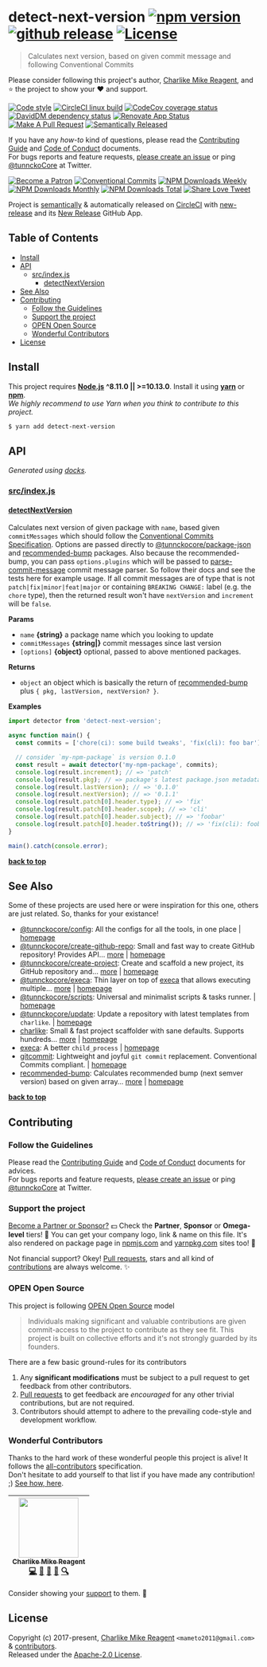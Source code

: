 # detect-next-version [![npm version][npmv-img]][npmv-url] [![github release][ghrelease-img]][ghrelease-url] [![License][license-img]][license-url]

> Calculates next version, based on given commit message and following Conventional Commits

Please consider following this project's author, [Charlike Mike Reagent](https://github.com/tunnckoCore), and :star: the project to show your :heart: and support.

<div id="thetop"></div>

[![Code style][codestyle-img]][codestyle-url]
[![CircleCI linux build][linuxbuild-img]][linuxbuild-url]
[![CodeCov coverage status][codecoverage-img]][codecoverage-url]
[![DavidDM dependency status][dependencies-img]][dependencies-url]
[![Renovate App Status][renovateapp-img]][renovateapp-url]
[![Make A Pull Request][prs-welcome-img]][prs-welcome-url]
[![Semantically Released][new-release-img]][new-release-url]

If you have any _how-to_ kind of questions, please read the [Contributing Guide](./CONTRIBUTING.md) and [Code of Conduct](./CODE_OF_CONDUCT.md) documents.  
For bugs reports and feature requests, [please create an issue][open-issue-url] or ping
[@tunnckoCore](https://twitter.com/tunnckoCore) at Twitter.

[![Become a Patron][patreon-img]][patreon-url]
[![Conventional Commits][ccommits-img]][ccommits-url]
[![NPM Downloads Weekly][downloads-weekly-img]][npmv-url]
[![NPM Downloads Monthly][downloads-monthly-img]][npmv-url]
[![NPM Downloads Total][downloads-total-img]][npmv-url]
[![Share Love Tweet][shareb]][shareu]

Project is [semantically](https://semver.org) & automatically released on [CircleCI](https://circleci.com) with [new-release][] and its [New Release](https://github.com/apps/new-release) GitHub App.

<!-- Logo when needed:

<p align="center">
  <a href="https://github.com/tunnckoCoreLabs/detect-next-version">
    <img src="./media/logo.png" width="85%">
  </a>
</p>

-->

## Table of Contents

- [Install](#install)
- [API](#api)
  * [src/index.js](#srcindexjs)
    + [detectNextVersion](#detectnextversion)
- [See Also](#see-also)
- [Contributing](#contributing)
  * [Follow the Guidelines](#follow-the-guidelines)
  * [Support the project](#support-the-project)
  * [OPEN Open Source](#open-open-source)
  * [Wonderful Contributors](#wonderful-contributors)
- [License](#license)

## Install

This project requires [**Node.js**](https://nodejs.org) **^8.11.0 || >=10.13.0**. Install it using
[**yarn**](https://yarnpkg.com) or [**npm**](https://npmjs.com).  
_We highly recommend to use Yarn when you think to contribute to this project._

```bash
$ yarn add detect-next-version
```

## API

<!-- docks-start -->
_Generated using [docks](http://npm.im/docks)._

### [src/index.js](/src/index.js)

#### [detectNextVersion](/src/index.js#L45)
Calculates next version of given package with `name`,
based given `commitMessages` which should follow
the [Conventional Commits Specification](https://www.conventionalcommits.org/).
Options are passed directly to [@tunnckocore/package-json](https://ghub.io/@tunnckocore/package-json) and
[recommended-bump][] packages. Also because the recommended-bump, you can
pass `options.plugins` which will be passed to [parse-commit-message][]
commit message parser. So follow their docs and see the tests here for
example usage. If all commit messages are of type that is not `patch|fix|minor|feat|major`
or containing `BREAKING CHANGE:` label (e.g. the `chore` type), then the
returned result won't have `nextVersion` and `increment` will be `false`.

**Params**
- `name` **{string}** a package name which you looking to update
- `commitMessages` **{string|}** commit messages since last version
- `[options]` **{object}** optional, passed to above mentioned packages.

**Returns**
- `object` an object which is basically the return of [recommended-bump][]
                 plus `{ pkg, lastVersion, nextVersion? }`.

**Examples**
```javascript
import detector from 'detect-next-version';

async function main() {
  const commits = ['chore(ci): some build tweaks', 'fix(cli): foo bar'];

  // consider `my-npm-package` is version 0.1.0
  const result = await detector('my-npm-package', commits);
  console.log(result.increment); // => 'patch'
  console.log(result.pkg); // => package's latest package.json metadata
  console.log(result.lastVersion); // => '0.1.0'
  console.log(result.nextVersion); // => '0.1.1'
  console.log(result.patch[0].header.type); // => 'fix'
  console.log(result.patch[0].header.scope); // => 'cli'
  console.log(result.patch[0].header.subject); // => 'foobar'
  console.log(result.patch[0].header.toString()); // => 'fix(cli): foobar'
}

main().catch(console.error);
```

<!-- docks-end -->

**[back to top](#thetop)**

## See Also

Some of these projects are used here or were inspiration for this one, others are just related. So, thanks for your
existance!
- [@tunnckocore/config](https://www.npmjs.com/package/@tunnckocore/config): All the configs for all the tools, in one place | [homepage](https://github.com/tunnckoCoreLabs/config "All the configs for all the tools, in one place")
- [@tunnckocore/create-github-repo](https://www.npmjs.com/package/@tunnckocore/create-github-repo): Small and fast way to create GitHub repository! Provides API… [more](https://github.com/tunnckoCoreLabs/create-github-repo) | [homepage](https://github.com/tunnckoCoreLabs/create-github-repo "Small and fast way to create GitHub repository! Provides API and CLI")
- [@tunnckocore/create-project](https://www.npmjs.com/package/@tunnckocore/create-project): Create and scaffold a new project, its GitHub repository and… [more](https://github.com/tunnckoCoreLabs/create-project) | [homepage](https://github.com/tunnckoCoreLabs/create-project "Create and scaffold a new project, its GitHub repository and contents")
- [@tunnckocore/execa](https://www.npmjs.com/package/@tunnckocore/execa): Thin layer on top of [execa][] that allows executing multiple… [more](https://github.com/tunnckoCoreLabs/execa) | [homepage](https://github.com/tunnckoCoreLabs/execa "Thin layer on top of [execa][] that allows executing multiple commands in parallel or in sequence")
- [@tunnckocore/scripts](https://www.npmjs.com/package/@tunnckocore/scripts): Universal and minimalist scripts & tasks runner. | [homepage](https://github.com/tunnckoCoreLabs/scripts "Universal and minimalist scripts & tasks runner.")
- [@tunnckocore/update](https://www.npmjs.com/package/@tunnckocore/update): Update a repository with latest templates from `charlike`. | [homepage](https://github.com/tunnckoCoreLabs/update "Update a repository with latest templates from `charlike`.")
- [charlike](https://www.npmjs.com/package/charlike): Small & fast project scaffolder with sane defaults. Supports hundreds… [more](https://github.com/tunnckoCoreLabs/charlike) | [homepage](https://github.com/tunnckoCoreLabs/charlike "Small & fast project scaffolder with sane defaults. Supports hundreds of template engines through the @JSTransformers API or if you want custom `render` function passed through options")
- [execa](https://www.npmjs.com/package/execa): A better `child_process` | [homepage](https://github.com/sindresorhus/execa#readme "A better `child_process`")
- [gitcommit](https://www.npmjs.com/package/gitcommit): Lightweight and joyful `git commit` replacement. Conventional Commits compliant. | [homepage](https://github.com/tunnckoCore/gitcommit "Lightweight and joyful `git commit` replacement. Conventional Commits compliant.")
- [recommended-bump](https://www.npmjs.com/package/recommended-bump): Calculates recommended bump (next semver version) based on given array… [more](https://github.com/tunnckoCoreLabs/recommended-bump) | [homepage](https://github.com/tunnckoCoreLabs/recommended-bump "Calculates recommended bump (next semver version) based on given array of commit messages following Conventional Commits specification")

**[back to top](#thetop)**

## Contributing

### Follow the Guidelines

Please read the [Contributing Guide](./CONTRIBUTING.md) and [Code of Conduct](./CODE_OF_CONDUCT.md) documents for advices.  
For bugs reports and feature requests, [please create an issue][open-issue-url] or ping
[@tunnckoCore](https://twitter.com/tunnckoCore) at Twitter.

### Support the project

[Become a Partner or Sponsor?][patreon-url] :dollar: Check the **Partner**, **Sponsor** or **Omega-level** tiers! :tada: You can get your company logo, link & name on this file. It's also rendered on package page in [npmjs.com][npmv-url] and [yarnpkg.com](https://yarnpkg.com/en/package/detect-next-version) sites too! :rocket:

Not financial support? Okey! [Pull requests](https://github.com/tunnckoCoreLabs/contributing#opening-a-pull-request), stars and all kind of [contributions](https://opensource.guide/how-to-contribute/#what-it-means-to-contribute) are always
welcome. :sparkles:

### OPEN Open Source

This project is following [OPEN Open Source](http://openopensource.org) model

> Individuals making significant and valuable contributions are given commit-access to the project to contribute as they see fit. This project is built on collective efforts and it's not strongly guarded by its founders.

There are a few basic ground-rules for its contributors

1. Any **significant modifications** must be subject to a pull request to get feedback from other contributors.
2. [Pull requests](https://github.com/tunnckoCoreLabs/contributing#opening-a-pull-request) to get feedback are _encouraged_ for any other trivial contributions, but are not required.
3. Contributors should attempt to adhere to the prevailing code-style and development workflow.

### Wonderful Contributors

Thanks to the hard work of these wonderful people this project is alive! It follows the
[all-contributors](https://github.com/kentcdodds/all-contributors) specification.  
Don't hesitate to add yourself to that list if you have made any contribution! ;) [See how,
here](https://github.com/jfmengels/all-contributors-cli#usage).

<!-- ALL-CONTRIBUTORS-LIST:START - Do not remove or modify this section -->
<!-- prettier-ignore -->
| [<img src="https://avatars3.githubusercontent.com/u/5038030?v=4" width="120px;"/><br /><sub><b>Charlike Mike Reagent</b></sub>](https://tunnckocore.com)<br />[💻](https://github.com/tunnckoCoreLabs/detect-next-version/commits?author=tunnckoCore "Code") [📖](https://github.com/tunnckoCoreLabs/detect-next-version/commits?author=tunnckoCore "Documentation") [💬](#question-tunnckoCore "Answering Questions") [👀](#review-tunnckoCore "Reviewed Pull Requests") [🔍](#fundingFinding-tunnckoCore "Funding Finding") |
| :---: |

<!-- ALL-CONTRIBUTORS-LIST:END -->

Consider showing your [support](#support-the-project) to them. :sparkling_heart:

## License

Copyright (c) 2017-present, [Charlike Mike Reagent](https://tunnckocore.com) `<mameto2011@gmail.com>` & [contributors](#wonderful-contributors).  
Released under the [Apache-2.0 License][license-url].

<!-- Heading badges -->

[npmv-url]: https://www.npmjs.com/package/detect-next-version
[npmv-img]: https://badgen.net/npm/v/detect-next-version?icon=npm

[ghrelease-url]: https://github.com/tunnckoCoreLabs/detect-next-version/releases/latest
[ghrelease-img]: https://badgen.net/github/release/tunnckoCoreLabs/detect-next-version?icon=github

[license-url]: https://github.com/tunnckoCoreLabs/detect-next-version/blob/master/LICENSE
[license-img]: https://badgen.net/npm/license/detect-next-version

<!-- Front line badges -->

[codestyle-url]: https://github.com/airbnb/javascript
[codestyle-img]: https://badgen.net/badge/code%20style/airbnb/ff5a5f?icon=airbnb

[linuxbuild-url]: https://circleci.com/gh/tunnckoCoreLabs/detect-next-version/tree/master
[linuxbuild-img]: https://badgen.net/circleci/github/tunnckoCoreLabs/detect-next-version/master?label=build&icon=circleci

[codecoverage-url]: https://codecov.io/gh/tunnckoCoreLabs/detect-next-version
[codecoverage-img]: https://badgen.net/codecov/c/github/tunnckoCoreLabs/detect-next-version?icon=codecov

[dependencies-url]: https://david-dm.org/tunnckoCoreLabs/detect-next-version
[dependencies-img]: https://badgen.net/david/dep/tunnckoCoreLabs/detect-next-version?label=deps

[ccommits-url]: https://conventionalcommits.org/
[ccommits-img]: https://badgen.net/badge/conventional%20commits/v1.0.0/dfb317
[new-release-url]: https://ghub.io/new-release
[new-release-img]: https://badgen.net/badge/semantically/released/05c5ff

[downloads-weekly-img]: https://badgen.net/npm/dw/detect-next-version
[downloads-monthly-img]: https://badgen.net/npm/dm/detect-next-version
[downloads-total-img]: https://badgen.net/npm/dt/detect-next-version

[renovateapp-url]: https://renovatebot.com
[renovateapp-img]: https://badgen.net/badge/renovate/enabled/green
[prs-welcome-img]: https://badgen.net/badge/PRs/welcome/green
[prs-welcome-url]: http://makeapullrequest.com
[paypal-donate-url]: https://paypal.me/tunnckoCore/10
[paypal-donate-img]: https://badgen.net/badge/$/support/purple
[patreon-url]: https://www.patreon.com/bePatron?u=5579781
[patreon-img]: https://badgen.net/badge/patreon/tunnckoCore/F96854?icon=patreon
[patreon-sponsor-img]: https://badgen.net/badge/become/a%20sponsor/F96854?icon=patreon

[shareu]: https://twitter.com/intent/tweet?text=https://github.com/tunnckoCoreLabs/detect-next-version&via=tunnckoCore
[shareb]: https://badgen.net/badge/twitter/share/1da1f2?icon=twitter
[open-issue-url]: https://github.com/tunnckoCoreLabs/detect-next-version/issues/new

[execa]: https://github.com/sindresorhus/execa
[new-release]: https://github.com/tunnckoCore/new-release
[parse-commit-message]: https://github.com/olstenlarck/parse-commit-message
[recommended-bump]: https://github.com/tunnckoCoreLabs/recommended-bump
[semantic-release]: https://github.com/semantic-release/semantic-release